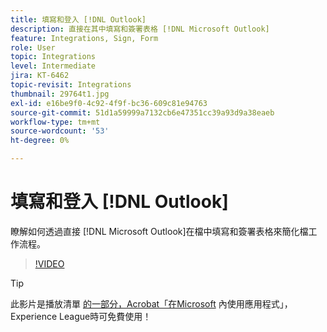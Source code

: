 ```yaml
---
title: 填寫和登入 [!DNL Outlook]
description: 直接在其中填寫和簽署表格 [!DNL Microsoft Outlook]
feature: Integrations, Sign, Form
role: User
topic: Integrations
level: Intermediate
jira: KT-6462
topic-revisit: Integrations
thumbnail: 29764t1.jpg
exl-id: e16be9f0-4c92-4f9f-bc36-609c81e94763
source-git-commit: 51d1a59999a7132cb6e47351cc39a93d9a38eaeb
workflow-type: tm+mt
source-wordcount: '53'
ht-degree: 0%

---
```


# 填寫和登入 [!DNL Outlook]

瞭解如何透過直接 [!DNL Microsoft Outlook]在檔中填寫和簽署表格來簡化檔工作流程。

>[!VIDEO](https://video.tv.adobe.com/v/344947?quality=12&learn=on&hidetitle=true)

>[!TIP]
>
>此影片是播放清單 [的一部分，Acrobat「在Microsoft](https://experienceleague.adobe.com/en/playlists/acrobat-sign-integrate-microsoft-apps) 內使用應用程式」，Experience League時可免費使用！
